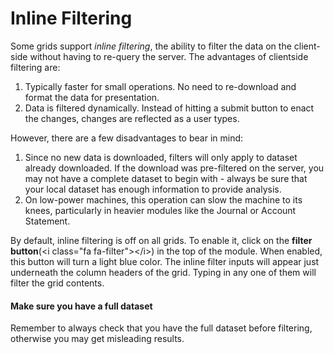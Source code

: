 # Inline Filtering

Some grids support _inline filtering_, the ability to filter the data on the client-side without having to re-query the server. The advantages of clientside filtering are:

1. Typically faster for small operations. No need to re-download and format the data for presentation.
2. Data is filtered dynamically. Instead of hitting a submit button to enact the changes, changes are reflected as a user types.

However, there are a few disadvantages to bear in mind:

1. Since no new data is downloaded, filters will only apply to dataset already downloaded. If the download was pre-filtered on the server, you may not have a complete dataset to begin with - always be sure that your local dataset has enough information to provide analysis.
2. On low-power machines, this operation can slow the machine to its knees, particularly in heavier modules like the Journal or Account Statement.

By default, inline filtering is off on all grids. To enable it, click on the **filter button**\(&lt;i class="fa fa-filter"&gt;&lt;/i&gt;\) in the top of the module. When enabled, this button will turn a light blue color. The inline filter inputs will appear just underneath the column headers of the grid. Typing in any one of them will filter the grid contents.

<div class="bs-callout bs-callout-warning">
<h4>Make sure you have a full dataset</h4>
Remember to always check that you have the full dataset before filtering, otherwise you may get misleading results.
</div>
